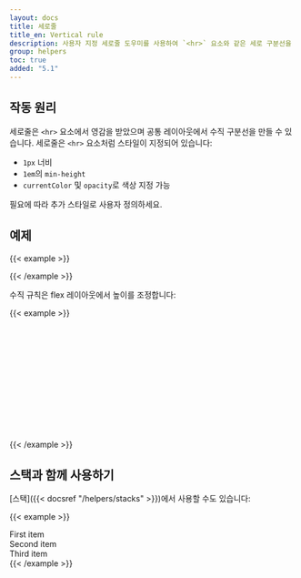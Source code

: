 ```yaml
---
layout: docs
title: 세로줄
title_en: Vertical rule
description: 사용자 지정 세로줄 도우미를 사용하여 `<hr>` 요소와 같은 세로 구분선을 만드세요.
group: helpers
toc: true
added: "5.1"
---
```


## 작동 원리

세로줄은 `<hr>` 요소에서 영감을 받았으며 공통 레이아웃에서 수직 구분선을 만들 수 있습니다. 세로줄은 `<hr>` 요소처럼 스타일이 지정되어 있습니다:

- `1px` 너비
- `1em`의 `min-height`
- `currentColor` 및 `opacity`로 색상 지정 가능

필요에 따라 추가 스타일로 사용자 정의하세요.

## 예제

{{< example >}}
<div class="vr"></div>
{{< /example >}}

수직 규칙은 flex 레이아웃에서 높이를 조정합니다:

{{< example >}}
<div class="d-flex" style="height: 200px;">
  <div class="vr"></div>
</div>
{{< /example >}}

## 스택과 함께 사용하기

[스택]({{< docsref "/helpers/stacks" >}})에서 사용할 수도 있습니다:

{{< example >}}
<div class="hstack gap-3">
  <div class="bg-light border">First item</div>
  <div class="bg-light border ms-auto">Second item</div>
  <div class="vr"></div>
  <div class="bg-light border">Third item</div>
</div>
{{< /example >}}
